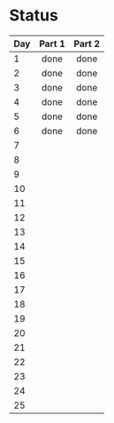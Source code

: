 # Status

| Day  |  Part 1  |  Part 2  |
| ---- |:--------:|:--------:|
| 1    | done | done|
| 2    |done|done|
| 3    |done|done|
| 4    |done|done|
| 5    |done|done|
| 6    |done|done|
| 7    |||
| 8    |||
| 9    |||
| 10   |||
| 11   |||
| 12   |||
| 13   |||
| 14   |||
| 15   |||
| 16   |||
| 17   |||
| 18   |||
| 19   |||
| 20   |||
| 21   |||
| 22   |||
| 23   |||
| 24   |||
| 25   |||